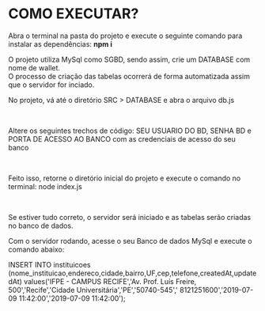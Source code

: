 # COMO EXECUTAR?
<p>Abra o terminal na pasta do projeto e execute o seguinte comando para instalar as dependências: <strong>npm i</strong></p>

<p> O projeto utiliza MySql como SGBD, sendo assim, crie um DATABASE com nome de wallet.<br/>
O processo de criação das tabelas ocorrerá de forma automatizada assim que o servidor for inciado.
</p>

<p>No projeto, vá até o diretório SRC > DATABASE e abra o arquivo db.js</p><br>
<p>Altere os seguintes trechos de código: SEU USUARIO DO BD, SENHA BD e PORTA DE ACESSO AO BANCO com as credenciais de acesso do seu banco</p><br/>

<p>Feito isso, retorne o diretório inicial do projeto e execute o comando no terminal: node index.js</p><br/>

<p>Se estiver tudo correto, o servidor será iniciado e as tabelas serão criadas no banco de dados.</p>

<p>Com o servidor rodando, acesse o seu Banco de dados MySql e execute o comando abaixo:</p>
<span>INSERT INTO instituicoes (nome_instituicao,endereco,cidade,bairro,UF,cep,telefone,createdAt,updatedAt) values('IFPE - CAMPUS RECIFE','Av. Prof. Luís Freire, 500','Recife','Cidade Universitária','PE','50740-545',' 8121251600','2019-07-09 11:42:00','2019-07-09 11:42:00');</span>


